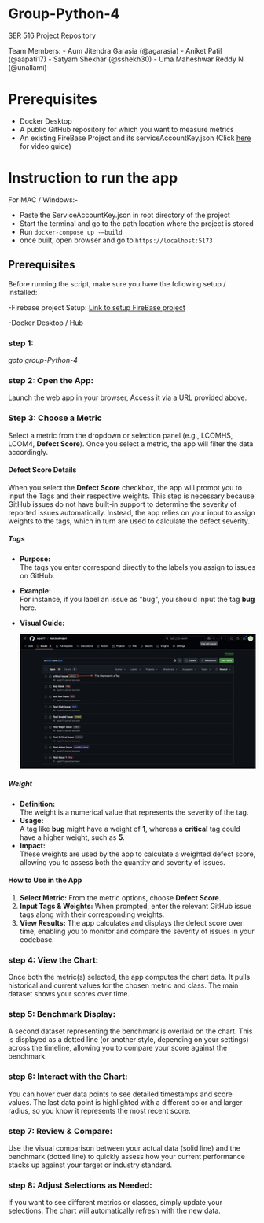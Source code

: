 # Group-Python-4
SER 516 Project Repository

Team Members:
	- Aum Jitendra Garasia (@agarasia)
	- Aniket Patil (@aapati17)
	- Satyam Shekhar (@sshekh30)
	- Uma Maheshwar Reddy N (@unallami) 

# Prerequisites

- Docker Desktop
- A public GitHub repository for which you want to measure metrics
- An existing FireBase Project and its serviceAccountKey.json (Click [here](https://arizonastateu-my.sharepoint.com/:v:/g/personal/aapati17_sundevils_asu_edu/EeWlv-MwbWRGuI7MoUIg_S8BB5QoxINDK-MLAbTtZ7Loqw?nav=eyJyZWZlcnJhbEluZm8iOnsicmVmZXJyYWxBcHAiOiJPbmVEcml2ZUZvckJ1c2luZXNzIiwicmVmZXJyYWxBcHBQbGF0Zm9ybSI6IldlYiIsInJlZmVycmFsTW9kZSI6InZpZXciLCJyZWZlcnJhbFZpZXciOiJNeUZpbGVzTGlua0NvcHkifX0&e=DIdogA) for video guide)

# Instruction to run the app 

For MAC / Windows:-
 - Paste the ServiceAccountKey.json in root directory of the project
 - Start the terminal and go to the path location where the project is stored
 - Run ```docker-compose up -—build```
 - once built, open browser and go to ```https://localhost:5173```

## Prerequisites

Before running the script, make sure you have the following setup / installed:

-Firebase project Setup:
[Link to setup FireBase project](https://arizonastateu-my.sharepoint.com/:v:/g/personal/aapati17_sundevils_asu_edu/EeWlv-MwbWRGuI7MoUIg_S8BB5QoxINDK-MLAbTtZ7Loqw?nav=eyJyZWZlcnJhbEluZm8iOnsicmVmZXJyYWxBcHAiOiJPbmVEcml2ZUZvckJ1c2luZXNzIiwicmVmZXJyYWxBcHBQbGF0Zm9ybSI6IldlYiIsInJlZmVycmFsTW9kZSI6InZpZXciLCJyZWZlcnJhbFZpZXciOiJNeUZpbGVzTGlua0NvcHkifX0&e=DIdogA)

-Docker Desktop / Hub

### step 1:

*goto group-Python-4*

### step 2: Open the App:
Launch the web app in your browser, Access it via a URL provided above.

### Step 3: Choose a Metric
Select a metric from the dropdown or selection panel (e.g., LCOMHS, LCOM4, **Defect Score**). Once you select a metric, the app will filter the data accordingly.

#### Defect Score Details

When you select the **Defect Score** checkbox, the app will prompt you to input the Tags and their respective weights. This step is necessary because GitHub issues do not have built-in support to determine the severity of reported issues automatically. Instead, the app relies on your input to assign weights to the tags, which in turn are used to calculate the defect severity.

##### Tags
- **Purpose:**  
  The tags you enter correspond directly to the labels you assign to issues on GitHub.  
- **Example:**  
  For instance, if you label an issue as "bug", you should input the tag **bug** here.
- **Visual Guide:**  

  ![Tags on Github Issues](resources/TagExample.png)

##### Weight
- **Definition:**  
  The weight is a numerical value that represents the severity of the tag.  
- **Usage:**  
  A tag like **bug** might have a weight of **1**, whereas a **critical** tag could have a higher weight, such as **5**.
- **Impact:**  
  These weights are used by the app to calculate a weighted defect score, allowing you to assess both the quantity and severity of issues.

#### How to Use in the App
1. **Select Metric:** From the metric options, choose **Defect Score**.
2. **Input Tags & Weights:** When prompted, enter the relevant GitHub issue tags along with their corresponding weights.
3. **View Results:** The app calculates and displays the defect score over time, enabling you to monitor and compare the severity of issues in your codebase.


### step 4: View the Chart:
Once both the metric(s) selected, the app computes the chart data. It pulls historical and current values for the chosen metric and class. The main dataset shows your scores over time.

### step 5: Benchmark Display:
A second dataset representing the benchmark is overlaid on the chart. This is displayed as a dotted line (or another style, depending on your settings) across the timeline, allowing you to compare your score against the benchmark.

### step 6: Interact with the Chart:
You can hover over data points to see detailed timestamps and score values. The last data point is highlighted with a different color and larger radius, so you know it represents the most recent score.

### step 7: Review & Compare:
Use the visual comparison between your actual data (solid line) and the benchmark (dotted line) to quickly assess how your current performance stacks up against your target or industry standard.

### step 8: Adjust Selections as Needed:
If you want to see different metrics or classes, simply update your selections. The chart will automatically refresh with the new data.
